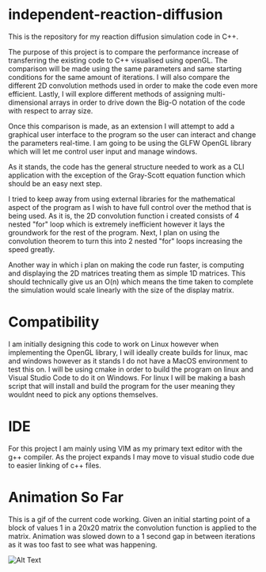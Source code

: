 # independent-reaction-diffusion

This is the repository for my reaction diffusion simulation code in C++.

The purpose of this project is to compare the performance increase of transferring the existing code to C++ visualised using openGL. The comparison will be made using the same parameters and same starting conditions for the same amount of iterations. I will also compare the different 2D convolution methods used in order to make the code even more efficient. Lastly, I will explore different methods of assigning multi-dimensional arrays in order to drive down the Big-O notation of the code with respect to array size. 

Once this comparison is made, as an extension I will attempt to add a graphical user interface to the program so the user can interact and change the parameters real-time. I am going to be using the GLFW OpenGL library which will let me control user input and manage windows.

As it stands, the code has the general structure needed to work as a CLI application with the exception of the Gray-Scott equation function which should be an easy next step. 

I tried to keep away from using external libraries for the mathematical aspect of the program as I wish to have full control over the method that is being used. As it is, the 2D convolution function i created consists of 4 nested "for" loop which is extremely inefficient however it lays the groundwork for the rest of the program. Next, I plan on using the convolution theorem to turn this into 2 nested "for" loops increasing the speed greatly.

Another way in which i plan on making the code run faster, is computing and displaying the 2D matrices treating them as simple 1D matrices. This should technically give us an O(n) which means the time taken to complete the simulation would scale linearly with the size of the display matrix. 

# Compatibility

I am initially designing this code to work on Linux however when implementing the OpenGL library, I will ideally create builds for linux, mac and windows however as it stands I do not have a MacOS environment to test this on. I will be using cmake in order to build the program on linux and Visual Studio Code to do it on Windows. For linux I will be making a bash script that will install and build the program for the user meaning they wouldnt need to pick any options themselves.

# IDE

For this project I am mainly using VIM as my primary text editor with the g++ compiler. As the project expands I may move to visual studio code due to easier linking of c++ files. 


# Animation So Far

This is a gif of the current code working. Given an initial starting point of a block of values 1 in a 20x20 matrix the convolution function is applied to the matrix. Animation was slowed down to a 1 second gap in between iterations as it was too fast to see what was happening. 

![Alt Text](https://i.imgur.com/JDApozr.gif)

